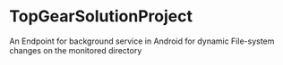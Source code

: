 # TopGearSolutionProject
An Endpoint for background service in Android for dynamic File-system changes on the monitored directory
